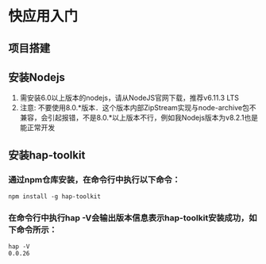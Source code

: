 # 快应用入门

## 项目搭建
## 安装Nodejs
1. 需安装6.0以上版本的nodejs，请从NodeJS官网下载，推荐v6.11.3 LTS
2. 注意: 不要使用8.0.*版本．这个版本内部ZipStream实现与node-archive包不兼容，会引起报错，不是8.0.*以上版本不行，例如我Nodejs版本为v8.2.1也是能正常开发

## 安装hap-toolkit
### 通过npm仓库安装，在命令行中执行以下命令：
```
npm install -g hap-toolkit
```
### 在命令行中执行hap -V会输出版本信息表示hap-toolkit安装成功，如下命令所示：
```
hap -V
0.0.26
```
